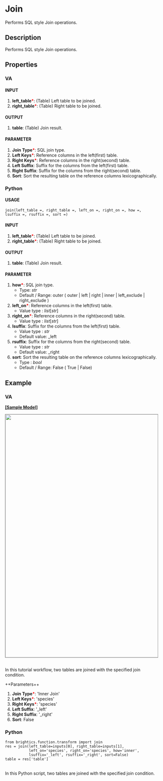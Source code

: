 # Join
Performs SQL style Join operations.

## Description
Performs SQL style Join operations.



## Properties
### VA
#### INPUT
1. **left_table**<b style="color:red">*</b>:  (Table) Left table to be joined.
2. **right_table**<b style="color:red">*</b>: (Table) Right table to be joined.
#### OUTPUT
1. **table**: (Table) Join result.
#### PARAMETER
1. **Join Type**<b style="color:red">*</b>: SQL join type.
2. **Left Keys**<b style="color:red">*</b>: Reference columns in the left(first) table.
3. **Right Keys**<b style="color:red">*</b>: Reference columns in the right(second) table.
4. **Left Suffix**: Suffix for the columns from the left(first) table.
5. **Right Suffix**: Suffix for the columns from the right(second) table.
6. **Sort**: Sort the resulting table on the reference columns lexicographically.


### Python
#### USAGE
```
join(left_table =, right_table =, left_on =, right_on =, how =, lsuffix =, rsuffix =, sort =)
```

#### INPUT
1. **left_table**<b style="color:red">*</b>:  (Table) Left table to be joined.
2. **right_table**<b style="color:red">*</b>: (Table) Right table to be joined.
#### OUTPUT
1. **table**: (Table) Join result.
#### PARAMETER
1. **how**<b style="color:red">*</b>: SQL join type.
	* Type: *str*
	* Default / Range: outer ( outer | left | right | inner | left_exclude | right_exclude )
2. **left_on**<b style="color:red">*</b>: Reference columns in the left(first) table.
   - Value type : _list_[_str_] 
3. **right_on**<b style="color:red">*</b>: Reference columns in the right(second) table.
   - Value type : _list_[_str_] 
4. **lsuffix**: Suffix for the columns from the left(first) table.
   - Value type : _str_
   - Default value: _left
5. **rsuffix**: Suffix for the columns from the right(second) table.
   - Value type : _str_
   - Default value: _right
6. **sort**: Sort the resulting table on the reference columns lexicographically.
   - Type : _bool_
   - Default / Range: False ( True | False)
   
## Example
### VA

**<a href="/static/help/python/sample_model/Join.json" download>[Sample Model]</a>**

<img src="/static/help/python/sample_model_img/join.PNG"  width="800px" style="border: 1px solid gray" >



<br>In this tutorial workflow, two tables are joined with the specified join condition.

++Parameters++
1. **Join Type**<b style="color:red">*</b>: 'Inner Join'
2. **Left Keys**<b style="color:red">*</b>: 'species'
3. **Right Keys**<b style="color:red">*</b>: 'species'
4. **Left Suffix**: '_left'
5. **Right Suffix**: '_right'
6. **Sort**: False 


### Python

```
from brightics.function.transform import join
res = join(left_table=inputs[0], right_table=inputs[1],
           left_on='species', right_on='species', how='inner',
           lsuffix='_left', rsuffix='_right', sort=False)
table = res['table'] 
```

<br>In this Python script, two tables are joined with the specified join condition.

